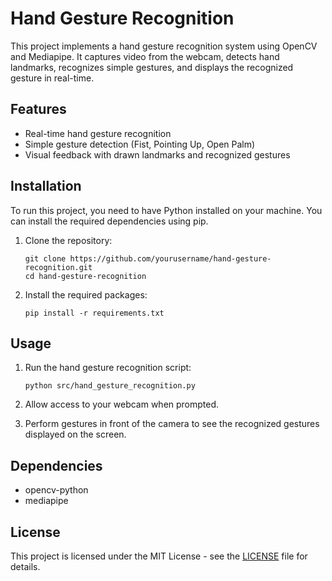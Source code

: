 # Hand Gesture Recognition

This project implements a hand gesture recognition system using OpenCV and Mediapipe. It captures video from the webcam, detects hand landmarks, recognizes simple gestures, and displays the recognized gesture in real-time.

## Features

- Real-time hand gesture recognition
- Simple gesture detection (Fist, Pointing Up, Open Palm)
- Visual feedback with drawn landmarks and recognized gestures

## Installation

To run this project, you need to have Python installed on your machine. You can install the required dependencies using pip. 

1. Clone the repository:
   ```
   git clone https://github.com/yourusername/hand-gesture-recognition.git
   cd hand-gesture-recognition
   ```

2. Install the required packages:
   ```
   pip install -r requirements.txt
   ```

## Usage

1. Run the hand gesture recognition script:
   ```
   python src/hand_gesture_recognition.py
   ```

2. Allow access to your webcam when prompted.

3. Perform gestures in front of the camera to see the recognized gestures displayed on the screen.

## Dependencies

- opencv-python
- mediapipe

## License

This project is licensed under the MIT License - see the [LICENSE](LICENSE) file for details.